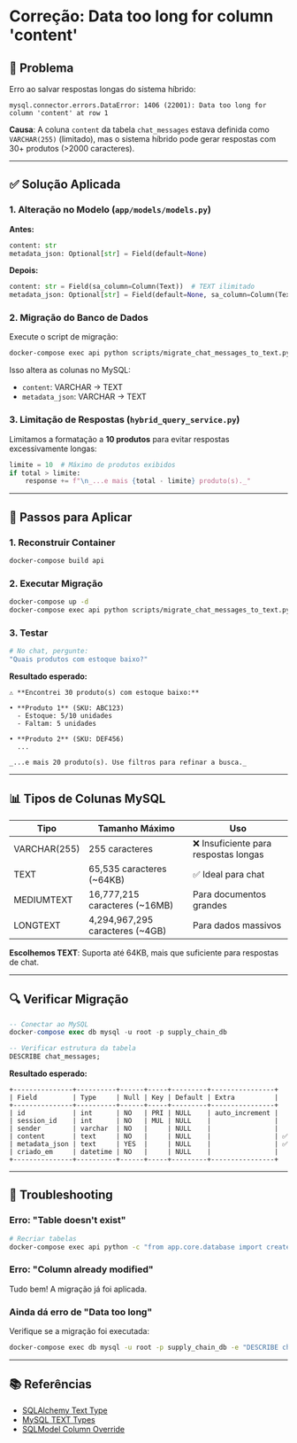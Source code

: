 # Correção: Data too long for column 'content'

## 🐛 Problema

Erro ao salvar respostas longas do sistema híbrido:
```
mysql.connector.errors.DataError: 1406 (22001): Data too long for column 'content' at row 1
```

**Causa**: A coluna `content` da tabela `chat_messages` estava definida como `VARCHAR(255)` (limitado), mas o sistema híbrido pode gerar respostas com 30+ produtos (>2000 caracteres).

---

## ✅ Solução Aplicada

### 1. **Alteração no Modelo** (`app/models/models.py`)

**Antes:**
```python
content: str
metadata_json: Optional[str] = Field(default=None)
```

**Depois:**
```python
content: str = Field(sa_column=Column(Text))  # TEXT ilimitado
metadata_json: Optional[str] = Field(default=None, sa_column=Column(Text))
```

### 2. **Migração do Banco de Dados**

Execute o script de migração:
```bash
docker-compose exec api python scripts/migrate_chat_messages_to_text.py
```

Isso altera as colunas no MySQL:
- `content`: VARCHAR → TEXT
- `metadata_json`: VARCHAR → TEXT

### 3. **Limitação de Respostas** (`hybrid_query_service.py`)

Limitamos a formatação a **10 produtos** para evitar respostas excessivamente longas:

```python
limite = 10  # Máximo de produtos exibidos
if total > limite:
    response += f"\n_...e mais {total - limite} produto(s)._"
```

---

## 🚀 Passos para Aplicar

### 1. Reconstruir Container
```bash
docker-compose build api
```

### 2. Executar Migração
```bash
docker-compose up -d
docker-compose exec api python scripts/migrate_chat_messages_to_text.py
```

### 3. Testar
```bash
# No chat, pergunte:
"Quais produtos com estoque baixo?"
```

**Resultado esperado:**
```
⚠️ **Encontrei 30 produto(s) com estoque baixo:**

• **Produto 1** (SKU: ABC123)
  - Estoque: 5/10 unidades
  - Faltam: 5 unidades

• **Produto 2** (SKU: DEF456)
  ...

_...e mais 20 produto(s). Use filtros para refinar a busca._
```

---

## 📊 Tipos de Colunas MySQL

| Tipo | Tamanho Máximo | Uso |
|------|----------------|-----|
| VARCHAR(255) | 255 caracteres | ❌ Insuficiente para respostas longas |
| TEXT | 65,535 caracteres (~64KB) | ✅ Ideal para chat |
| MEDIUMTEXT | 16,777,215 caracteres (~16MB) | Para documentos grandes |
| LONGTEXT | 4,294,967,295 caracteres (~4GB) | Para dados massivos |

**Escolhemos TEXT**: Suporta até 64KB, mais que suficiente para respostas de chat.

---

## 🔍 Verificar Migração

```sql
-- Conectar ao MySQL
docker-compose exec db mysql -u root -p supply_chain_db

-- Verificar estrutura da tabela
DESCRIBE chat_messages;
```

**Resultado esperado:**
```
+---------------+----------+------+-----+---------+----------------+
| Field         | Type     | Null | Key | Default | Extra          |
+---------------+----------+------+-----+---------+----------------+
| id            | int      | NO   | PRI | NULL    | auto_increment |
| session_id    | int      | NO   | MUL | NULL    |                |
| sender        | varchar  | NO   |     | NULL    |                |
| content       | text     | NO   |     | NULL    |                | ✅
| metadata_json | text     | YES  |     | NULL    |                | ✅
| criado_em     | datetime | NO   |     | NULL    |                |
+---------------+----------+------+-----+---------+----------------+
```

---

## 🐛 Troubleshooting

### Erro: "Table doesn't exist"
```bash
# Recriar tabelas
docker-compose exec api python -c "from app.core.database import create_db_and_tables; create_db_and_tables()"
```

### Erro: "Column already modified"
Tudo bem! A migração já foi aplicada.

### Ainda dá erro de "Data too long"
Verifique se a migração foi executada:
```bash
docker-compose exec db mysql -u root -p supply_chain_db -e "DESCRIBE chat_messages;"
```

---

## 📚 Referências

- [SQLAlchemy Text Type](https://docs.sqlalchemy.org/en/20/core/type_basics.html#sqlalchemy.types.Text)
- [MySQL TEXT Types](https://dev.mysql.com/doc/refman/8.0/en/string-type-syntax.html)
- [SQLModel Column Override](https://sqlmodel.tiangolo.com/tutorial/create-db-and-table/#column-with-more-attributes)
